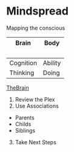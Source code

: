 
# Mindspread

Mapping the conscious 

Brain <h3>| Body <h3>
----------|-----------
Cognition | Ability
Thinking  | Doing

[TheBrain](http://thebrain.com)

1. Review the Plex
2. Use Associations
 * Parents
 * Childs
 * Siblings 
3. Take Next Steps 
